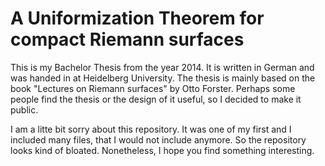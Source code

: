 A Uniformization Theorem for compact Riemann surfaces
=====================================================

This is my Bachelor Thesis from the year 2014. It is written in German
and was handed in at Heidelberg University. The thesis is mainly based
on the book "Lectures on Riemann surfaces" by Otto Forster. Perhaps
some people find the thesis or the design of it useful, so I decided
to make it public.  

I am a litte bit sorry about this repository. It was one of my first
and I included many files, that I would not include anymore. So the
repository looks kind of bloated. Nonetheless,  I hope you find something
interesting.